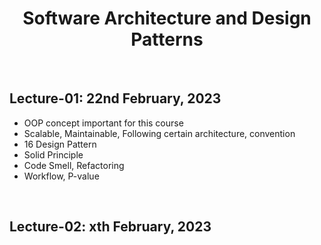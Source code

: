 <h1 align="center">Software Architecture and Design Patterns</h1>

<br><h2>Lecture-01: 22nd February, 2023</h2>

- OOP concept important for this course
- Scalable, Maintainable, Following certain architecture, convention
- 16 Design Pattern
- Solid Principle
- Code Smell, Refactoring
- Workflow, P-value

<br><h2>Lecture-02: xth February, 2023</h2>